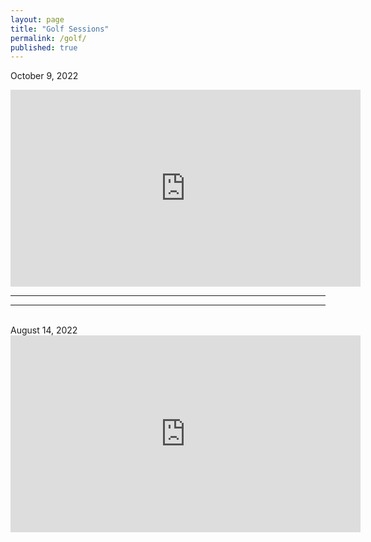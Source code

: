 ```yaml
---
layout: page
title: "Golf Sessions"
permalink: /golf/
published: true
---
```

October 9, 2022
<br>
<iframe width="560" height="315"
src="https://www.youtube.com/embed/8Iv8LzfgiHc" 
frameborder="0" 
allow="accelerometer; autoplay; encrypted-media; gyroscope; picture-in-picture" 
allowfullscreen></iframe>
<br>

---
***

<br>
August 14, 2022
<br>
<iframe width="560" height="315"
src="https://www.youtube.com/embed/cm97XAH1geY" 
frameborder="0" 
allow="accelerometer; autoplay; encrypted-media; gyroscope; picture-in-picture" 
allowfullscreen></iframe>
